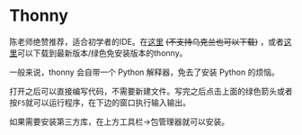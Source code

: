 # Thonny

陈老师绝赞推荐，适合初学者的IDE。在[这里](https://thonny.org/) ~~(不支持乌克兰也可以下载)~~ ，或者[这里](http://gis4g.pku.edu.cn/downloads/)可以下载到最新版本/绿色免安装版本的thonny。

一般来说，thonny 会自带一个 Python 解释器，免去了安装 Python 的烦恼。

打开之后可以直接编写代码，不需要新建文件。写完之后点击上面的绿色箭头或者按`F5`就可以运行程序，在下边的窗口执行输入输出。

如果需要安装第三方库，在上方工具栏->包管理器就可以安装。